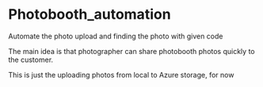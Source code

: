 # Photobooth_automation
Automate the photo upload and finding the photo with given code

The main idea is that photographer can share photobooth photos quickly to the customer.

This is just the uploading photos from local to Azure storage, for now
